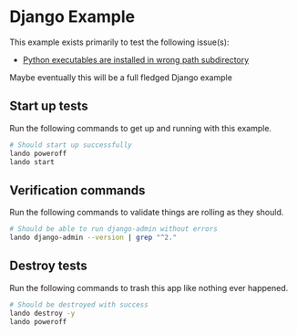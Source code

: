 Django Example
==============

This example exists primarily to test the following issue(s):

* [Python executables are installed in wrong path subdirectory](https://github.com/lando/lando/issues/1519)

Maybe eventually this will be a full fledged Django example

Start up tests
--------------

Run the following commands to get up and running with this example.

```bash
# Should start up successfully
lando poweroff
lando start
```

Verification commands
---------------------

Run the following commands to validate things are rolling as they should.

```bash
# Should be able to run django-admin without errors
lando django-admin --version | grep "^2."
```

Destroy tests
-------------

Run the following commands to trash this app like nothing ever happened.

```bash
# Should be destroyed with success
lando destroy -y
lando poweroff
```
